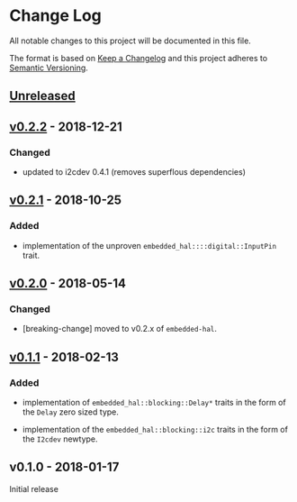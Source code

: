 # Change Log

All notable changes to this project will be documented in this file.

The format is based on [Keep a Changelog](http://keepachangelog.com/)
and this project adheres to [Semantic Versioning](http://semver.org/).

## [Unreleased]

## [v0.2.2] - 2018-12-21

### Changed

- updated to i2cdev 0.4.1 (removes superflous dependencies)

## [v0.2.1] - 2018-10-25

### Added

- implementation of the unproven `embedded_hal::::digital::InputPin` trait. 

## [v0.2.0] - 2018-05-14

### Changed

- [breaking-change] moved to v0.2.x of `embedded-hal`.

## [v0.1.1] - 2018-02-13

### Added

- implementation of `embedded_hal::blocking::Delay*` traits in the form of the `Delay` zero sized
  type.

- implementation of the `embedded_hal::blocking::i2c` traits in the form of the `I2cdev` newtype.

## v0.1.0 - 2018-01-17

Initial release

[Unreleased]: https://github.com/japaric/linux-embedded-hal/compare/v0.2.1...HEAD
[v0.2.2]: https://github.com/japaric/linux-embedded-hal/compare/v0.2.1...v0.2.2
[v0.2.1]: https://github.com/rust-embedded/linux-embedded-hal/compare/v0.2.0...v0.2.1
[v0.2.0]: https://github.com/rust-embedded/linux-embedded-hal/compare/v0.1.1...v0.2.0
[v0.1.1]: https://github.com/japaric/linux-embedded-hal/compare/v0.1.0...v0.1.1
